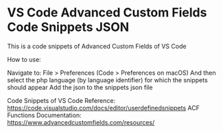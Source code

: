 # VS Code Advanced Custom Fields Code Snippets JSON
This is a code snippets of Advanced Custom Fields of VS Code

How to use:

Navigate to:
File > Preferences (Code > Preferences on macOS)
And then select the php language (by language identifier) for which the snippets should appear
Add the json to the snippets json file

Code Snippets of VS Code Reference: https://code.visualstudio.com/docs/editor/userdefinedsnippets
ACF Functions Documentation: https://www.advancedcustomfields.com/resources/
